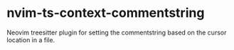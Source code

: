 # nvim-ts-context-commentstring
Neovim treesitter plugin for setting the commentstring based on the cursor location in a file.

